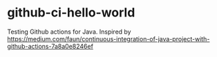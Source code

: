 # github-ci-hello-world
Testing Github actions for Java. Inspired by https://medium.com/faun/continuous-integration-of-java-project-with-github-actions-7a8a0e8246ef

